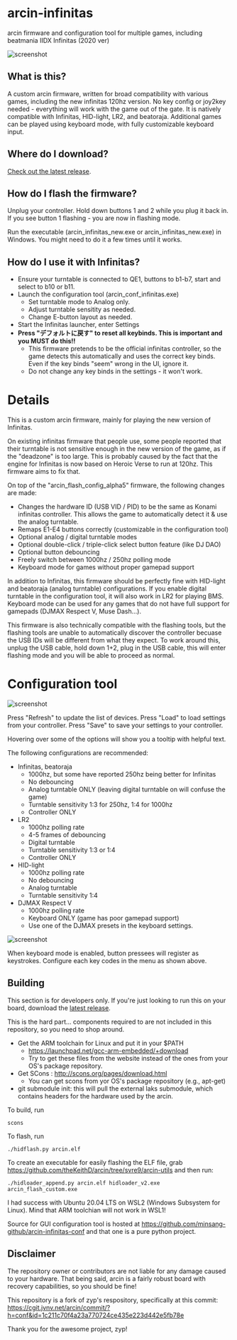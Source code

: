 # arcin-infinitas
arcin firmware and configuration tool for multiple games, including beatmania IIDX Infinitas (2020 ver)

![screenshot](https://raw.githubusercontent.com/minsang-github/arcin-infinitas-conf/master/res/screenshot.png)

## What is this?
A custom arcin firmware, written for broad compatibility with various games, including the new infinitas 120hz version. No key config or joy2key needed - everything will work with the game out of the gate. It is natively compatible with Infinitas, HID-light, LR2, and beatoraja. Additional games can be played using keyboard mode, with fully customizable keyboard input.

## Where do I download?

[Check out the latest release](https://github.com/minsang-github/arcin-infinitas/releases/latest).

## How do I flash the firmware?

Unplug your controller. Hold down buttons 1 and 2 while you plug it back in. If you see button 1 flashing - you are now in flashing mode.

Run the executable (arcin_infinitas_new.exe or arcin_infinitas_new.exe) in Windows. You might need to do it a few times until it works.

## How do I use it with Infinitas?
* Ensure your turntable is connected to QE1, buttons to b1-b7, start and select to b10 or b11.
* Launch the configuration tool (arcin_conf_infinitas.exe)
    * Set turntable mode to Analog only.
    * Adjust turntable sensitity as needed.
    * Change E-button layout as needed.
* Start the Infinitas launcher, enter Settings
* **Press "デフォルトに戻す" to reset all keybinds. This is important and you MUST do this!!**
    * This firmware pretends to be the official infinitas controller, so the game detects this automatically and uses the correct key binds. Even if the key binds "seem" wrong in the UI, ignore it.
    * Do not change any key binds in the settings - it won't work.

# Details

This is a custom arcin firmware, mainly for playing the new version of Infinitas.

On existing infinitas firmware that people use, some people reported that their turntable is not sensitive enough in the new version of the game, as if the "deadzone" is too large. This is probably caused by the fact that the engine for Infinitas is now based on Heroic Verse to run at 120hz. This firmware aims to fix that.

On top of the "arcin_flash_config_alpha5" firmware, the following changes are made:

* Changes the hardware ID (USB VID / PID) to be the same as Konami infinitas controller. This allows the game to automatically detect it & use the analog turntable.
* Remaps E1-E4 buttons correctly (customizable in the configuration tool)
* Optional analog / digital turntable modes
* Optional double-click / triple-click select button feature (like DJ DAO)
* Optional button debouncing
* Freely switch between 1000hz / 250hz polling mode
* Keyboard mode for games without proper gamepad support

In addition to Infinitas, this firmware should be perfectly fine with HID-light and beatoraja (analog turntable) configurations. If you enable digital turntable in the configuration tool, it will also work in LR2 for playing BMS. Keyboard mode can be used for any games that do not have full support for gamepads (DJMAX Respect V, Muse Dash...).

This firmware is also technically compatible with the flashing tools, but the flashing tools are unable to automatically discover the controller becuase the USB IDs will be different from what they expect. To work around this, unplug the USB cable, hold down 1+2, plug in the USB cable, this will enter flashing mode and you will be able to proceed as normal.

# Configuration tool

![screenshot](https://raw.githubusercontent.com/minsang-github/arcin-infinitas-conf/master/res/screenshot.png)

Press "Refresh" to update the list of devices. Press "Load" to load settings from your controller. Press "Save" to save your settings to your controller.

Hovering over some of the options will show you a tooltip with helpful text.

The following configurations are recommended:

* Infinitas, beatoraja    
    * 1000hz, but some have reported 250hz being better for Infinitas
    * No debouncing
    * Analog turntable ONLY (leaving digital turntable on will confuse the game)
    * Turntable sensitivity 1:3 for 250hz, 1:4 for 1000hz
    * Controller ONLY
* LR2
    * 1000hz polling rate
    * 4-5 frames of debouncing
    * Digital turntable
    * Turntable sensitivity 1:3 or 1:4
    * Controller ONLY
* HID-light
    * 1000hz polling rate
    * No debouncing
    * Analog turntable
    * Turntable sensitivity 1:4
* DJMAX Respect V
    * 1000hz polling rate
    * Keyboard ONLY (game has poor gamepad support)
    * Use one of the DJMAX presets in the keyboard settings.
    
![screenshot](https://raw.githubusercontent.com/minsang-github/arcin-infinitas-conf/master/res/keyboard.png)

When keyboard mode is enabled, button pressees will register as keystrokes. Configure each key codes in the menu as shown above.

## Building

This section is for developers only. If you're just looking to run this on your board, download the [latest release](https://github.com/minsang-github/arcin-infinitas/releases/latest).

This is the hard part... components required to are not included in this repository, so you need to shop around.

* Get the ARM toolchain for Linux and put it in your $PATH
    * https://launchpad.net/gcc-arm-embedded/+download
    * Try to get these files from the website instead of the ones from your OS's package repository.
* Get SCons : http://scons.org/pages/download.html
    * You can get scons from yor OS's package repository (e.g., apt-get)
* git submodule init: this will pull the external laks submodule, which contains headers for the hardware used by the arcin.

To build, run

    scons

To flash, run

    ./hidflash.py arcin.elf

To create an executable for easily flashing the ELF file, grab https://github.com/theKeithD/arcin/tree/svre9/arcin-utils and then run:

    ./hidloader_append.py arcin.elf hidloader_v2.exe arcin_flash_custom.exe

I had success with Ubuntu 20.04 LTS on WSL2 (Windows Subsystem for Linux). Mind that ARM toolchian will not work in WSL1!

Source for GUI configuration tool is hosted at https://github.com/minsang-github/arcin-infinitas-conf and that one is a pure python project.

## Disclaimer

The repository owner or contributors are not liable for any damage caused to your hardware. That being said, arcin is a fairly robust board with recovery capabilities, so you should be fine!

This repository is a fork of zyp's respository, specifically at this commit: https://cgit.jvnv.net/arcin/commit/?h=conf&id=1c211c70f4a23a770724ce435e223d442e5fb78e

Thank you for the awesome project, zyp!
